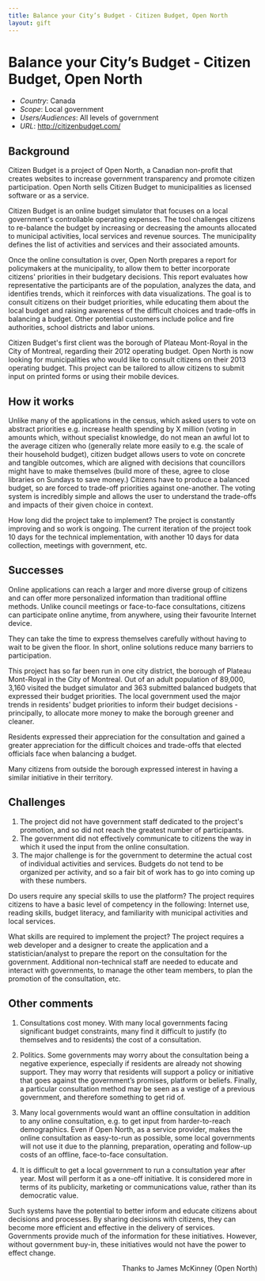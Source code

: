 ```yaml
---
title: Balance your City’s Budget - Citizen Budget, Open North
layout: gift
---
```



# Balance your City’s Budget - Citizen Budget, Open North


* *Country*: Canada
* *Scope*: Local government
* *Users/Audiences*: All levels of government
* *URL*: http://citizenbudget.com/


## Background
Citizen Budget is a project of Open North, a Canadian non-profit that creates websites to increase government transparency and promote citizen participation. Open North sells Citizen Budget to municipalities as licensed software or as a service.


Citizen Budget is an online budget simulator that focuses on a local government's controllable operating expenses. The tool challenges citizens to re-balance the budget by increasing or decreasing the amounts allocated to municipal activities, local services and revenue sources. The municipality defines the list of activities and services and their associated amounts.


Once the online consultation is over, Open North prepares a report for policymakers at the municipality,  to allow them to better incorporate citizens' priorities in their budgetary decisions. This report evaluates how representative the participants are of the population, analyzes the data, and identifies trends, which it reinforces with data visualizations.
The goal is to consult citizens on their budget priorities, while educating them about the local budget and raising awareness of the difficult choices and trade-offs in balancing a budget. Other potential customers include police and fire authorities, school districts and labor unions.


Citizen Budget's first client was the borough of Plateau Mont-Royal in the City of Montreal, regarding their 2012 operating budget. Open North is now looking for municipalities who would like to consult citizens on their 2013 operating budget. This project can be tailored to allow citizens to submit input on printed forms or using their mobile devices.


## How it works
Unlike many of the applications in the census, which asked users to vote on abstract priorities e.g. increase health spending by X million (voting in amounts which, without specialist knowledge, do not mean an awful lot to the average citizen who (generally relate more easily to e.g. the scale of their household budget), citizen budget allows users to vote on concrete and tangible outcomes, which are aligned with decisions that councillors might have to make themselves (build more of these, agree to close libraries on Sundays to save money.) Citizens have to produce a balanced budget, so are forced to trade-off priorities against one-another. The voting system is incredibly simple and allows the user to understand the trade-offs and impacts of their given choice in context.


How long did the project take to implement?
The project is constantly improving and so work is ongoing. The current iteration of the project took 10 days for the technical implementation, with another 10 days for data collection, meetings with government, etc.


## Successes
Online applications can reach a larger and more diverse group of citizens and can offer more personalized information than traditional offline methods. Unlike council meetings or face-to-face consultations, citizens can participate online anytime, from anywhere, using their favourite Internet device.


They can take the time to express themselves carefully without having to wait to be given the floor. In short, online solutions reduce many barriers to participation.


This project has so far been run in one city district, the borough of Plateau Mont-Royal in the City of Montreal. Out of an adult population of 89,000, 3,160 visited the budget simulator and 363 submitted balanced budgets that expressed their budget priorities. The local government used the major trends in residents' budget priorities to inform their budget decisions - principally, to allocate more money to make the borough greener and cleaner.


Residents expressed their appreciation for the consultation and gained a greater appreciation for the difficult choices and trade-offs that elected officials face when balancing a budget.


Many citizens from outside the borough expressed interest in having a similar initiative in their territory.


## Challenges
1. The project did not have government staff dedicated to the project's promotion, and so did not reach the greatest number of participants.
2. The government did not effectively communicate to citizens the way in which it used the input from the online consultation.
3. The major challenge is for the government to determine the actual cost of individual activities and services. Budgets do not tend to be organized per activity, and so a fair bit of work has to go into coming up with these numbers.


Do users require any special skills to use the platform?
The project requires citizens to have a basic level of competency in the following: Internet use, reading skills, budget literacy, and familiarity with municipal activities and local services.


What skills are required to implement the project?
The project requires a web developer and a designer to create the application and a statistician/analyst to prepare the report on the consultation for the government. Additional non-technical staff are needed to educate and interact with governments, to manage the other team members, to plan the promotion of the consultation, etc.




## Other comments
1. Consultations cost money. With many local governments facing significant budget constraints, many find it difficult to justify (to themselves and to residents) the cost of a consultation.


2. Politics. Some governments may worry about the consultation being a negative experience, especially if residents are already not showing support. They may worry that residents will support a policy or initiative that goes against the government’s promises, platform or beliefs. Finally, a particular consultation method may be seen as a vestige of a previous government, and therefore something to get rid of.


3. Many local governments would want an offline consultation in addition to any online consultation, e.g. to get input from harder-to-reach demographics. Even if Open North, as a service provider, makes the online consultation as easy-to-run as possible, some local governments will not use it due to the planning, preparation, operating and follow-up costs of an offline, face-to-face consultation.


4. It is difficult to get a local government to run a consultation year after year. Most will perform it as a one-off initiative. It is considered more in terms of its publicity, marketing or communications value, rather than its democratic value.


Such systems have the potential to better inform and educate citizens about decisions and processes. By sharing decisions with citizens, they can become more efficient and effective in the delivery of services. Governments provide much of the information for these initiatives. However, without government buy-in, these initiatives would not have the power to effect change.

<p style="text-align: right">Thanks to James McKinney (Open North)</p>
